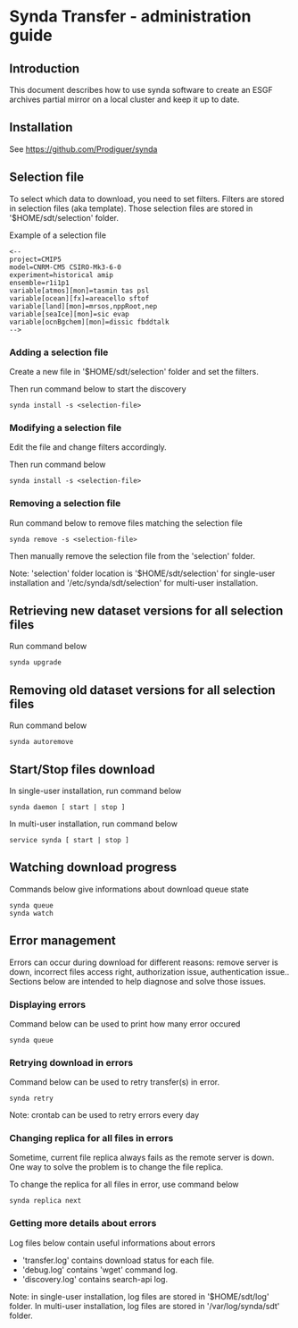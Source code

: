 # Synda Transfer - administration guide

## Introduction

This document describes how to use synda software to create an ESGF archives
partial mirror on a local cluster and keep it up to date.

## Installation

See https://github.com/Prodiguer/synda

## Selection file

To select which data to download, you need to set filters. Filters are stored
in selection files (aka template). Those selection files are stored in
'$HOME/sdt/selection' folder.

Example of a selection file

    <--
    project=CMIP5
    model=CNRM-CM5 CSIRO-Mk3-6-0
    experiment=historical amip
    ensemble=r1i1p1
    variable[atmos][mon]=tasmin tas psl
    variable[ocean][fx]=areacello sftof
    variable[land][mon]=mrsos,nppRoot,nep
    variable[seaIce][mon]=sic evap
    variable[ocnBgchem][mon]=dissic fbddtalk
    -->

### Adding a selection file

Create a new file in '$HOME/sdt/selection' folder and set the filters.

Then run command below to start the discovery

    synda install -s <selection-file>

### Modifying a selection file

Edit the file and change filters accordingly.

Then run command below

    synda install -s <selection-file>

### Removing a selection file

Run command below to remove files matching the selection file

    synda remove -s <selection-file>

Then manually remove the selection file from the 'selection' folder.

Note: 'selection' folder location is '$HOME/sdt/selection' for single-user
installation and '/etc/synda/sdt/selection' for multi-user installation.

## Retrieving new dataset versions for all selection files

Run command below

    synda upgrade

## Removing old dataset versions for all selection files

Run command below

    synda autoremove

## Start/Stop files download

In single-user installation, run command below

    synda daemon [ start | stop ]

In multi-user installation, run command below

    service synda [ start | stop ]

## Watching download progress

Commands below give informations about download queue state

    synda queue
    synda watch

## Error management

Errors can occur during download for different reasons: remove server is down,
incorrect files access right, authorization issue, authentication issue..
Sections below are intended to help diagnose and solve those issues.

### Displaying errors

Command below can be used to print how many error occured

    synda queue

### Retrying download in errors

Command below can be used to retry transfer(s) in error.

    synda retry

Note: crontab can be used to retry errors every day

### Changing replica for all files in errors

Sometime, current file replica always fails as the remote server is down. One
way to solve the problem is to change the file replica. 

To change the replica for all files in error, use command below

    synda replica next

### Getting more details about errors

Log files below contain useful informations about errors

* 'transfer.log' contains download status for each file.
* 'debug.log' contains 'wget' command log.
* 'discovery.log' contains search-api log.

Note: in single-user installation, log files are stored in '$HOME/sdt/log'
folder. In multi-user installation, log files are stored in
'/var/log/synda/sdt' folder.
